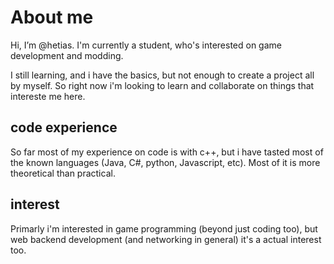 # About me
Hi, I’m @hetias. I'm currently a student, who's interested on game development and modding.

I still learning, and i have the basics, but not enough to create a project all by myself. 
So right now i'm looking to learn and collaborate on things that intereste me here. 

## code experience
So far most of my experience on code is with c++, but i have tasted most of the known languages (Java, C#, python, Javascript, etc). Most of it is more
theoretical than practical.

## interest
Primarly i'm interested in game programming (beyond just coding too), but web backend development (and networking in general) it's a actual interest too.
